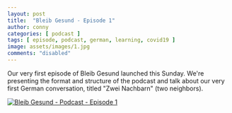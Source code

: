 ```yaml
---
layout: post
title:  "Bleib Gesund - Episode 1"
author: conny
categories: [ podcast ]
tags: [ episode, podcast, german, learning, covid19 ]
image: assets/images/1.jpg
comments: "disabled"
---
```


Our very first episode of Bleib Gesund launched this Sunday. We're presenting the format and structure of the podcast and talk about our very first German conversation, titled "Zwei Nachbarn" (two neighbors).

[![Bleib Gesund - Podcast - Episode 1](https://img.youtube.com/vi/XIaHBN9hGIo/0.jpg)](https://www.youtube.com/watch?v=XIaHBN9hGIo "PODCAST Bleib Gesund! - Episode 1")